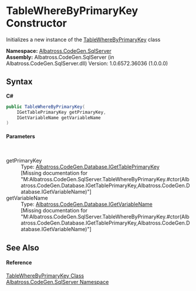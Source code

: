 # TableWhereByPrimaryKey Constructor 
 

Initializes a new instance of the <a href="12F9FD1.md">TableWhereByPrimaryKey</a> class

**Namespace:**&nbsp;<a href="9727DDEC.md">Albatross.CodeGen.SqlServer</a><br />**Assembly:**&nbsp;Albatross.CodeGen.SqlServer (in Albatross.CodeGen.SqlServer.dll) Version: 1.0.6572.36036 (1.0.0.0)

## Syntax

**C#**<br />
``` C#
public TableWhereByPrimaryKey(
	IGetTablePrimaryKey getPrimaryKey,
	IGetVariableName getVariableName
)
```


#### Parameters
&nbsp;<dl><dt>getPrimaryKey</dt><dd>Type: <a href="E6BEDFFE.md">Albatross.CodeGen.Database.IGetTablePrimaryKey</a><br />\[Missing <param name="getPrimaryKey"/> documentation for "M:Albatross.CodeGen.SqlServer.TableWhereByPrimaryKey.#ctor(Albatross.CodeGen.Database.IGetTablePrimaryKey,Albatross.CodeGen.Database.IGetVariableName)"\]</dd><dt>getVariableName</dt><dd>Type: <a href="8022CD59.md">Albatross.CodeGen.Database.IGetVariableName</a><br />\[Missing <param name="getVariableName"/> documentation for "M:Albatross.CodeGen.SqlServer.TableWhereByPrimaryKey.#ctor(Albatross.CodeGen.Database.IGetTablePrimaryKey,Albatross.CodeGen.Database.IGetVariableName)"\]</dd></dl>

## See Also


#### Reference
<a href="12F9FD1.md">TableWhereByPrimaryKey Class</a><br /><a href="9727DDEC.md">Albatross.CodeGen.SqlServer Namespace</a><br />